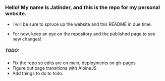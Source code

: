 ### Hello! My name is Jatinder, and this is the repo for my personal website.

* I will be sure to spruce up the website and this README in due time.

* For now, keep an eye on the repository and the published page to see new changes!

##### TODO:
* Fix the repo so edits are on main, deployments on gh-pages
* Figure out page transitions with AlpineJS
* Add things to do to todo.

